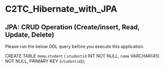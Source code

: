 # C2TC_Hibernate_with_JPA
## JPA: CRUD Operation (Create/insert, Read, Update, Delete)

Please run the below DDL query before you execute this application.

CREATE TABLE `demo`.`student` (
  `studentid` INT NOT NULL,
  `name` VARCHAR(45) NOT NULL,
  PRIMARY KEY (`studentid`));
